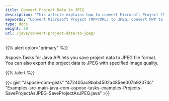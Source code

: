 ```yaml
---
title: Convert Project Data to JPEG
description: "This article explains how to convert Microsoft Project (MPP/XML) files to JPEG using Aspose.Tasks for Java."
keywords: "Convert Microsoft Project (MPP/XML) to JPEG, Convert MPP to JPEG, Export MPP Project to JPEG, save project data to JPEG, Save MPP as JPEG, Aspose.Tasks for Java"
type: docs
weight: 70
url: /java/convert-project-data-to-jpeg/
---
```


{{% alert color="primary" %}}

Aspose.Tasks for Java API lets you save project data to JPEG file format. You can also export the project data to JPEG with specified image quality.

{{% /alert %}}

{{< gist "aspose-com-gists" "472405ac9bab4502a485ee007b92074c" "Examples-src-main-java-com-aspose-tasks-examples-Projects-SaveProjectAsJPEG-SaveProjectAsJPEG.java" >}}
